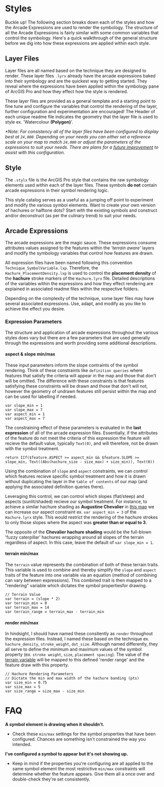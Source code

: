 # Styles
Buckle up! The following section breaks down each of the styles and how the Arcade Expressions are used to render the symbology. The structure of all the Arcade Expressions is fairly similar with some common variables that control the symbology. Here's a quick walkthrough of the general structure before we dig into how these expressions are applied within each style.

## Layer Files
Layer files are all named based on the technique they are designed to render. These layer files `.lyrx` already have the arcade expressions baked into their symbology and are the quickest way to getting started. They reveal where the expressions have been applied within the symbology pane of ArcGIS Pro and how they effect how the style is rendered.

These layer files are provided as a general template and a starting point to fine tune and configure the variables that control the rendering of the layer, further configuration and experimentation are encouraged! The Header of each unique readme file indicates the geometry that the layer file is used to style ex. 'Watercolour **(Polygon)**'.

_*Note: For consistency all of the layer files have been configured to display best at `24,000`. Depending on your needs you can either set a reference scale on your map to match `24,000` or adjust the parameters of the expressions to suit your needs. There are plans for a [future improvement](https://github.com/WarrenDz/terrain-aware/tree/main/Toolbox#development-goals) to assist with this configuration._

## Style
The `.stylx` file is the ArcGIS Pro style that contains the raw symbology elements used within each of the layer files. These symbols **do not** contain arcade expressions in their symbol rendering logic.

This style catalog serves as a useful as a jumping off point to experiment and modify the various symbol elements. Want to create your own version of hachures or halftone dots? Start with the existing symbols and construct and/or deconstruct (as per the culinary trend) to suit your needs.

## Arcade Expressions
The arcade expressions are the magic sauce. These expressions consume attributes values assigned to the features within the _'terrain aware'_ layers and modify the symbology variables that control how features are drawn.

All expression files have been named following this convention `Technique_SymbolVariable.lxp`. Therefore, the `Hachure_PlacementDensity.lxp` is used to control the **placement density** of the **hachure** stroke markers of the `Hachure.lyrx` file. Detailed descriptions of the variables within the expressions and how they effect rendering are explained in associated readme files within the respective folders.

Depending on the complexity of the technique, some layer files may have several associated expressions. Use, adapt, and modify as you like to achieve the effect you desire.

### Expression Parameters
The structure and application of arcade expressions throughout the various styles does vary but there are a few parameters that are used generally through the expressions and worth providing some additional descriptions.

#### aspect & slope min/max
These input parameters inform the slope contraints of the symbol rendering. Think of these constraints like `definition queries` where features that satisfy the criteria will appear in the map and those that don't will be omitted. The difference with these constraints is that features satisfying these constraints will be drawn and those that don't will not, however the geometry of undrawn features still persist within the map and can be used for labelling if needed.

    var slope_min = 1
    var slope_max = 7
    var aspect_min = 1
    var aspect_max = 7

The constraining effect of these parameters is evaluated in the **last expression** of all of the arcade expression files. Essentially, if the attributes of the feature do not meet the criteria of this expression the feature will recieve the default value, typically `Text(0)`, and will therefore, not be drawn with the symbol treatment.

    return IIf($feature.ASPECT >= aspect_min && $feature.SLOPE >= slope_min, Text((Abs(hachure_size - size_max) + size_min)), Text(0))

Using the combination of `slope` and `aspect` constraints, we can control which features recieve specific symbol treatment and how it is drawn without duplicating the layer in the `table of contents` of our map (and applying the associated definition queries there).

Leveraging this control, we can control which slopes (flat/steep) and aspects (sunlit/shaded) recieve our symbol treatment. For instance, to achieve a similar hachure shading as **Augustine Chevalier** in [this map](https://www.davidrumsey.com/luna/servlet/s/5u3c4q) we can increase our aspect constraint ex. `var aspect_min = 3` of the `Hachure.lyrx` style. This would restrict the rendering of the  hachure strokes to only those slopes where the aspect was **greater than or equal to 3**.

The opposite of the **Chevalier hachure shading** would be the full-blown 'fuzzy caterpillar' hachures wrapping around all slopes of the terrain regardless of aspect. In this case, leave the default of `var slope_min = 1`.

#### terrain min/max
The `terrain` value represents the combination of both of these terrain traits. This variable is used to combine and thereby simplify the `slope` and `aspect` traits of the feature into one variable via an equation (method of combining can vary between expressions). This combined trait is then mapped to a "rendering" variable which dictates the symbol propertiesfor drawing.

    // Terrain Value
    var terrain = (slope * 2)
    var terrain_min = 0
    var terrain_max = 14
    var terrain_range = terrain_max - terrain_min

#### render min/max
In hindsight, I should have named these consitently as `render` throughout the expression files. Instead, I named these based on the technique ex. `hachure_density`, `stroke_weight`, `dot_size`. Although named differently, they all serve to define the minimum and maximum values of the symbol property (ex. `stroke weight`, `size`, `placement spacing`). The value of the [terrain variable](https://github.com/WarrenDz/terrain-aware/tree/main/Styles#terrain-minmax) will be mapped to this defined 'render range' and the feature draw with this property.

    // Hachure Rendering Parameters
    // Dictate the min and max width of the hachure banding (pts)
    var size_min = 0.75
    var size_max = 5
    var size_range = size_max - size_min

# FAQ
**A symbol element is drawing when it shouldn't.**
- Check these `min/max` settings for the symbol properties that have been configured. Chances are something isn't constrained the way you intended.

**I've configured a symbol to appear but it's not showing up.**
- Keep in mind if the properties you're configuring are all applied to the same symbol element the most restrictive `min/max` constraints will determine whether the feature appears. Give them all a once over and double-check they're set consistently.